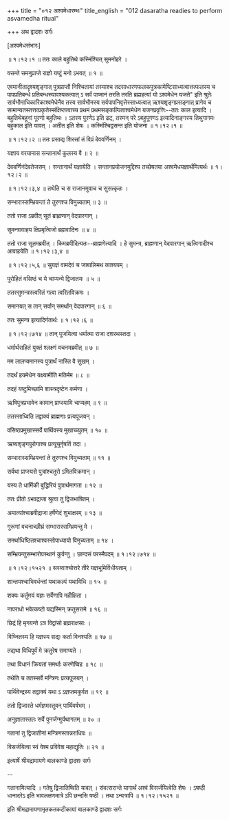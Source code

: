+++
title = "०१२ अश्वमेधारम्भः"
title_english = "012 dasaratha readies to perform asvamedha ritual"

+++
अथ द्वादशः सर्गः  

\[अश्वमेधसंभारः\]  

 ॥ १।१२।१ ॥ ततः काले बहुतिथे कस्मिंश्चित् सुमनोहरे ।  

वसन्ते समनुप्राप्ते राज्ञो यष्टुं मनो ऽभवत्  ॥  १  ॥   

एवमानीतादृश्यशृङ्गात् पुत्रप्राप्तौ निश्चितायां तस्याश्च तदसाधारणफलकपुत्रकामेष्टिसाध्यत्वात्तत्फलस्य च पापप्रतिबन्धे प्रतिबन्धस्यावश्यकत्वात् ऽ सर्वं पाप्मानं तरति तरति ब्रह्महत्यां यो ऽश्वमेधेन यजते" इति श्रुतेः सार्वभौमाधिकारिकाश्वमेधेनैव तस्य सार्वभौमस्य सर्वपापनिवृत्तेस्साध्यत्वात् ऋश्यशृङ्गप्रसङ्गात् प्रागेव च सामान्यतस्तत्तत्प्रकृतेस्संक्षिप्तत्वाच्च प्रथमं प्रथमसङ्कल्पिताश्वमेधेन यजनप्रवृत्तिः--ततः काल इत्यादि । बहुतिथेबहूनां पूरणो बहुतिथः । ऽतस्य पुरणेऽ इति ढट्, तस्मन् परे ऽबहुपूगणऽ इत्यादिनाङ्गस्य तिथुगागमः बहुकाल इति यावत् । अतीत इति शेषः । कस्मिंश्चिद्वसन्त इति योजना ॥ १।१२।१ ॥   

 ॥ १।१२।२ ॥ ततः प्रसाद्य शिरसां तं विप्रं देववर्णिनम् ।  

यज्ञाय वरयामास सन्तानार्थं कुलस्य वै  ॥  २  ॥   

देववर्णिनंदेवतेजसम् । सन्तानार्थं यज्ञायेति । सन्तानप्रयोजनमुद्दिश्य तच्छेषतया अश्वमेधयज्ञार्थमित्यर्थः ॥ १।१२।२ ॥   

 ॥ १।१२।३,४ ॥ तथेति च स राजानमुवाच च सुसत्कृतः ।  

सम्भारास्सम्भ्रियन्तां ते तुरगश्च विमुच्यताम्  ॥  ३  ॥   

ततो राजा ऽब्रवीत् सूतं ब्राह्मणान् वेदपारगान् ।  

सुमन्त्रावाहय क्षिप्रमृत्विजो ब्रह्मवादिनः  ॥  ४  ॥   

ततो राजा सूतमब्रवीत् । किमब्रवीदित्यतः--ब्राह्मणेत्यादि । हे सुमन्त्र, ब्राह्मणान् वेदपारगान् ऋत्विगादीश्च आवाहयेति ॥ १।१२।३,४ ॥   

 ॥ १।१२।५,६ ॥ सुयज्ञं वामदेवं च जाबालिमथ काश्यपम् ।  

पुरोहितं वसिष्ठं च ये चाप्यन्ये द्विजातयः  ॥  ५  ॥   

ततस्सुमन्त्रस्त्वरितं गत्वा त्वरितविक्रमः ।  

समानयत् स तान् सर्वान् समर्थान् वेदपारगान्  ॥  ६  ॥   

ततः सुमन्त्र इत्यादिर्गतार्थः ॥ १।१२।६ ॥   

 ॥ १।१२।७१४ ॥ तान् पूजयित्वा धर्मात्मा राजा दशरथस्तदा ।  

धर्मार्थसहितं युक्तं श्लक्ष्णं वचनमब्रवीत्  ॥  ७  ॥   

मम लालप्यमानस्य पुत्रार्थं नास्ति वै सुखम् ।  

तदर्थं हयमेधेन यक्ष्यामीति मतिर्मम  ॥  ८  ॥   

तदहं यष्टुमिच्छामि शास्त्रदृष्टेन कर्मणा ।  

ऋषिपुत्रप्रभावेन कामान् प्राप्स्यामि चाप्यहम्  ॥  ९  ॥   

ततस्साध्विति तद्वाक्यं ब्राह्मणाः प्रत्यपूजयन् ।  

वसिष्ठप्रमुखास्सर्वे पार्थिवस्य मुखाच्च्युतम्  ॥  १०  ॥   

ऋष्यशृङ्गपुरोगाश्च प्रत्यूचुर्नृषतिं तदा ।  

सम्भारास्सम्भ्रियन्तां ते तुरगश्च विमुच्यताम्  ॥  ११  ॥   

सर्वथा प्राप्स्यसे पुत्रांश्चतुरो ऽमितविक्रमान् ।  

यस्य ते धार्मिकी बुद्धिरियं पुत्रार्थमागता  ॥  १२  ॥   

ततः प्रीतो ऽभवद्राजा श्रुत्वा तु द्विजभाषितम् ।  

अमात्यांश्चाब्रवीद्राजा हर्षेणेदं शुभाक्षरम्  ॥  १३  ॥   

गुरूणां वचनाच्छीघ्रं सम्भारास्सम्भ्रियन्तु मे ।  

समर्थाधिष्ठितश्चाश्वस्सोपाध्यायो विमुच्यताम्  ॥  १४ ।  

सम्भ्रियन्तुसम्भारोपस्थानं कुर्वन्तु । छान्दसं परस्मैपदम् ॥ १।१२।७१४ ॥   

 ॥ १।१२।१५२१ ॥ सरय्वाश्चोत्तरे तीरे यज्ञभूमिर्विधीयताम् ।  

शान्तयश्चाभिवर्धन्तां यथाकल्पं यथाविधि  ॥  १५  ॥   

शक्यः कर्तुमयं यज्ञः सर्वेणापि महीक्षिता ।  

नापराधो भवेत्कष्टो यद्यस्मिन् क्रतुसत्तमे  ॥  १६  ॥   

छिद्रं हि मृगयन्ते ऽत्र विद्वांसो ब्रह्मराक्षसाः ।  

विघ्नितस्य हि यज्ञस्य सद्यः कर्ता विनश्यति  ॥  १७  ॥   

तद्यथा विधिपूर्वं मे क्रतुरेष समाप्यते ।  

तथा विधानं क्रियतां समर्थाः करणेष्विह  ॥  १८  ॥   

तथेति च ततस्सर्वे मन्त्रिणः प्रत्यपूजयन् ।  

पार्थिवेन्द्रस्य तद्वाक्यं यथा ऽ ऽज्ञप्तमकुर्वत  ॥  १९  ॥   

ततो द्विजास्ते धर्मज्ञमस्तुवन् पार्थिवर्षभम् ।  

अनुज्ञातास्ततः सर्वे पुनर्जग्मुर्यथागतम्  ॥  २०  ॥   

गतानां तु द्विजातीनां मन्त्रिणस्तान्नराधिपः  ॥   

विसर्जयित्वा स्वं वेश्म प्रविवेश महाद्युतिः  ॥  २१  ॥   

इत्यार्षे श्रीमद्रामायणे बालकाण्डे द्वादशः सर्गः  

--  

गतानामित्यादि । गतेषु द्विजातिष्विति यावत् । संवत्सरान्ते यागार्थं अश्वं विसर्जयित्वेति शेषः । ऽषष्ठी धानादरेऽ इति भावलक्षणमात्रे ऽपि छन्दसि षष्ठी । तथा ऽन्यत्रापि ॥ १।१२।१५२१ ॥   

इति श्रीमद्रामायणामृतकतकटीकायां बालकाण्डे द्वादशः सर्गः  

  

